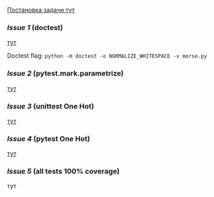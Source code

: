 [Постановка задачи тут](https://github.com/siauPatrick/mai-python/blob/master/03-instrumenty-testirovaniya-v-python/issues.md)


### *Issue 1* (doctest)
  [тут](./issue1/morse.py)
  
  Doctest flag: `python -m doctest -o NORMALIZE_WHITESPACE -v morse.py`

### *Issue 2* (pytest.mark.parametrize)
  [тут](./issue2/test_morse.py)

### *Issue 3* (unittest One Hot)
  [тут](./issue3/is3.py)

### *Issue 4* (pytest One Hot)
  [тут](./issue4/is4.py)

### *Issue 5* (all tests 100% coverage)
  тут
